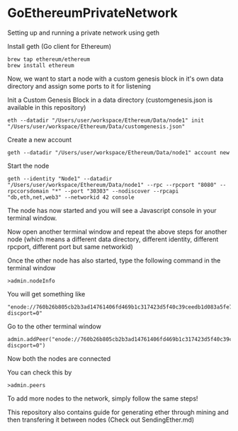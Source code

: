 # GoEthereumPrivateNetwork
Setting up and running a private network using geth

Install geth (Go client for Ethereum)
~~~
brew tap ethereum/ethereum
brew install ethereum
~~~

Now, we want to start a node with a custom genesis block in it's own data directory and assign some ports to it for listening

Init a Custom Genesis Block in a data directory (customgenesis.json is available in this repository)
~~~
eth --datadir "/Users/user/workspace/Ethereum/Data/node1" init "/Users/user/workspace/Ethereum/Data/customgenesis.json"
~~~

Create a new account
~~~
geth --datadir "/Users/user/workspace/Ethereum/Data/node1" account new
~~~

Start the node
~~~
geth --identity "Node1" --datadir "/Users/user/workspace/Ethereum/Data/node1" --rpc --rpcport "8080" --rpccorsdomain "*" --port "30303" --nodiscover --rpcapi "db,eth,net,web3" --networkid 42 console
~~~

The node has now started and you will see a Javascript console in your terminal window.

Now open another terminal window and repeat the above steps for another node (which means a different data directory, different identity, different rpcport, different port but same networkid)

Once the other node has also started, type the following command in the terminal window
~~~
>admin.nodeInfo
~~~

You will get something like
~~~
"enode://760b26b805cb2b3ad14761406fd469b1c317423d5f40c39ceedb1d083a5fe7b2022ab78ed73b34a41018e5fa99d53b5ad7ad0e3452a43f6846116b24a426dff5@[::]:30304?discport=0"
~~~

Go to the other terminal window
~~~
admin.addPeer("enode://760b26b805cb2b3ad14761406fd469b1c317423d5f40c39ceedb1d083a5fe7b2022ab78ed73b34a41018e5fa99d53b5ad7ad0e3452a43f6846116b24a426dff5@[::]:30304?discport=0")
~~~

Now both the nodes are connected

You can check this by
~~~
>admin.peers
~~~

To add more nodes to the network, simply follow the same steps!

This repository also contains guide for generating ether through mining and then transfering it between nodes (Check out SendingEther.md)



